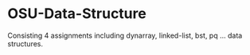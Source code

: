 # OSU-Data-Structure
Consisting 4 assignments including dynarray, linked-list, bst, pq ... data structures.
